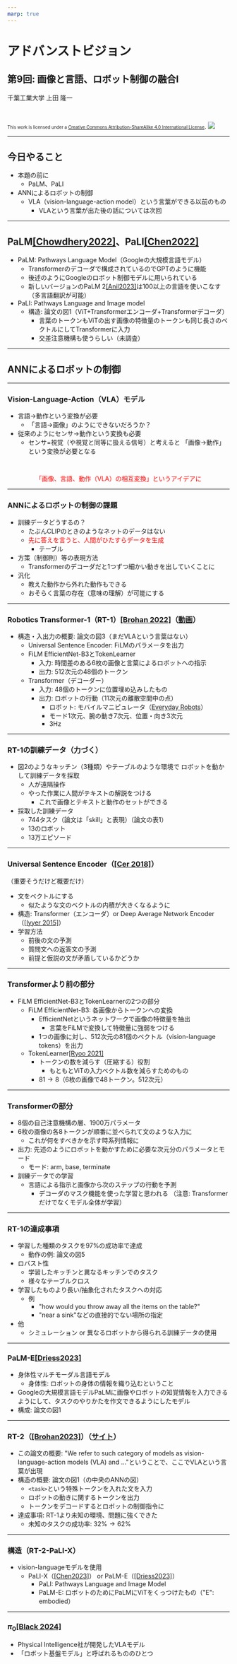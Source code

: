 ```yaml
---
marp: true
---
```


<!-- footer: "アドバンストビジョン第9回" -->

# アドバンストビジョン

## 第9回: 画像と言語、ロボット制御の融合I

千葉工業大学 上田 隆一

<br />

<span style="font-size:70%">This work is licensed under a </span>[<span style="font-size:70%">Creative Commons Attribution-ShareAlike 4.0 International License</span>](https://creativecommons.org/licenses/by-sa/4.0/).
![](https://i.creativecommons.org/l/by-sa/4.0/88x31.png)

---

<!-- paginate: true -->

## 今日やること

- 本題の前に
    - PaLM、PaLI
- ANNによるロボットの制御
    - VLA（vision-language-action model）という言葉ができる以前のもの
        - VLAという言葉が出た後の話については次回

---

## PaLM[[Chowdhery2022]](https://arxiv.org/abs/2204.02311)、PaLI[[Chen2022]](https://arxiv.org/abs/2209.06794)

- PaLM: Pathways Language Model（Googleの大規模言語モデル）
    - Transformerのデコーダで構成されているのでGPTのように機能
    - 後述のようにGoogleのロボット制御モデルに用いられている
    - 新しいバージョンのPaLM 2[[Anil2023]](https://arxiv.org/abs/2305.10403)は100以上の言語を使いこなす（多言語翻訳が可能）
- PaLI: Pathways Language and Image model
    - 構造: 論文の図1（ViT+Transformerエンコーダ+Transformerデコーダ）
        - 言葉のトークンもViTの出す画像の特徴量のトークンも同じ長さのベクトルにしてTransformerに入力
        - 交差注意機構も使うらしい（未調査）

---

## ANNによるロボットの制御

---

### Vision-Language-Action（VLA）モデル

- 言語$\rightarrow$動作という変換が必要
    - 「言語$\rightarrow$画像」のようにできないだろうか？
- 従来のようにセンサ$\rightarrow$動作という変換も必要
    - センサ=視覚（や視覚と同等に扱える信号）と考えると
    「画像$\rightarrow$動作」という変換が必要となる

<center style="color:red;padding-top:2em">「画像、言語、動作（VLA）の相互変換」というアイデアに</center>

---

### ANNによるロボットの制御の課題

- 訓練データどうするの？
    - たぶんCLIPのときのようなネットのデータはない
    - <span style="color:red">先に答えを言うと、人間がひたすらデータを生成</span>
        - テーブル
- 方策（制御則）等の表現方法
    - Transformerのデコーダだと1つずつ細かい動きを出していくことに
- 汎化
    - 教えた動作から外れた動作もできる
    - おそらく言葉の存在（意味の理解）が可能にする

---

### Robotics Transformer-1（RT-1）[[Brohan 2022]](https://arxiv.org/abs/2212.06817)（[動画](https://www.youtube.com/watch?v=UuKAp9a6wMs)）

- 構造・入出力の概要: 論文の図3（まだVLAという言葉はない）
    - Universal Sentence Encoder: FiLMのパラメータを出力
    - FiLM EfficientNet-B3とTokenLearner
        - 入力: 時間差のある6枚の画像と言葉によるロボットへの指示
        - 出力: 512次元の48個のトークン
    - Transformer（デコーダー）
        - 入力: 48個のトークンに位置埋め込みしたもの
        - 出力: ロボットの行動（11次元の離散空間中の点）
            - ロボット: モバイルマニピュレータ（[Everyday Robots](https://x.company/projects/everyday-robots/)）
            - モード1次元、腕の動き7次元、位置・向き3次元
            - 3Hz

---

### RT-1の訓練データ（力づく）

- 図2のようなキッチン（3種類）やテーブルのような環境で
ロボットを動かして訓練データを採取
    - 人が遠隔操作
    - やった作業に人間がテキストの解説をつける
        - これで画像とテキストと動作のセットができる
- 採取した訓練データ
    - 744タスク（論文は「skill」と表現）（論文の表1）
    - 13のロボット
    - 13万エピソード

---

### Universal Sentence Encoder（[[Cer 2018]](https://arxiv.org/abs/1803.11175)）

（重要そうだけど概要だけ）

- 文をベクトルにする
    - 似たような文のベクトルの内積が大きくなるように
- 構造: Transformer（エンコーダ）or Deep Average Network Encoder（[[Iyyer 2015]](https://aclanthology.org/P15-1162/)）
- 学習方法
    - 前後の文の予測
    - 質問文への返答文の予測
    - 前提と仮説の文が矛盾しているかどうか

---

### Transformerより前の部分

- FiLM EfficientNet-B3とTokenLearnerの2つの部分
    - FiLM EfficientNet-B3: 各画像からトークンへの変換
        - EfficientNetというネットワークで画像の特徴量を抽出
            - 言葉をFiLMで変換して特徴量に強弱をつける
        - 1つの画像に対し、512次元の81個のベクトル（vision-language tokens）を出力
    - TokenLearner[[Ryoo 2021]](https://research.google/pubs/tokenlearner-adaptive-space-time-tokenization-for-videos/)
        - トークンの数を減らす（圧縮する）役割
            - もともとViTの入力ベクトル数を減らすためのもの
        - $81\rightarrow8$（6枚の画像で48トークン。512次元）


---

### Transformerの部分

- 8個の自己注意機構の層、1900万パラメータ
- 6枚の画像の各8トークンが順番に並べられて文のような入力に
    - これが何をすべきかを示す時系列情報に
- 出力: 先述のようにロボットを動かすために必要な次元分のパラメータとモード
    - モード: arm, base, terminate
- 訓練データでの学習
    - 言語による指示と画像から次のステップの行動を予測
        - デコーダのマスク機能を使った学習と思われる
        （注意: Transformerだけでなくモデル全体が学習）

---

### RT-1の達成事項

- 学習した種類のタスクを97\%の成功率で達成
    - 動作の例: 論文の図5
- ロバスト性
    - 学習したキッチンと異なるキッチンでのタスク
    - 様々なテーブルクロス
- 学習したものより長い/抽象化されたタスクへの対応
    - 例
        - "how would you throw away all the items on the table?"
        - "near a sink"などの直接的でない場所の指定
- 他
    - シミュレーション or 異なるロボットから得られる訓練データの使用

---

### PaLM-E[[Driess2023]](https://arxiv.org/abs/2303.03378)

- 身体性マルチモーダル言語モデル
    - 身体性: ロボットの身体の情報を織り込むということ
- Googleの大規模言語モデルPaLMに画像やロボットの知覚情報を入力できるようにして、タスクのやりかたを作文できるようにしたモデル
- 構成: 論文の図1

---

### RT-2（[[Brohan2023]](https://arxiv.org/abs/2307.15818)）（[サイト](https://robotics-transformer2.github.io/)）

- この論文の概要: "We refer to such category of models as vision-language-action models (VLA) and ..."ということで、ここでVLAという言葉が出現
- 構造の概要: 論文の図1（の中央のANNの図）
    - `<task>`という特殊トークンを入れた文を入力
    - ロボットの動きに関するトークンを出力
    - トークンをデコードするとロボットの制御指令に
- 達成事項: RT-1より未知の環境、問題に強くできた
    - 未知のタスクの成功率: 32\%$\rightarrow 62$\%

---

### 構造（RT-2-PaLI-X）

- vision-languageモデルを使用
    - PaLI-X（[[Chen2023]](https://arxiv.org/abs/2305.18565)） or PaLM-E（[[Driess2023]](https://arxiv.org/abs/2303.03378)）
        - PaLI: Pathways Language and Image Model
        - PaLM-E: ロボットのためにPaLMにViTをくっつけたもの（"E": embodied）

---

### $\pi_0$[[Black 2024]](https://arxiv.org/html/2410.24164v1)

- Physical Intelligence社が開発したVLAモデル
- 「ロボット基盤モデル」と呼ばれるもののひとつ

